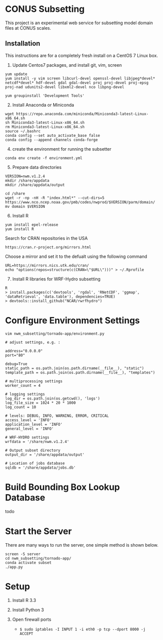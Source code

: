 # CONUS Subsetting

This project is an experimental web service for subsetting model domain files at CONUS scales.

## Installation

This instructions are for a completely fresh install on a CentOS 7 Linux box.

1. Update Centos7 packages, and install git, vim, screen
```
yum update
yum install -y vim screen libcurl-devel openssl-devel libjpeg*devel* netcdf*devel* hdf-devel gdal gdal-devel proj proj-devel proj-epsg proj-nad udunits2-devel libxml2-devel nco libpng-devel

yum groupinstall 'Development Tools'
```

2. Install Anaconda or Miniconda
```
wget https://repo.anaconda.com/miniconda/Miniconda3-latest-Linux-x86_64.sh
sh Miniconda3-latest-Linux-x86_64.sh
rm Miniconda3-latest-Linux-x86_64.sh
source ~/.bashrc
conda config --set auto_activate_base false
conda config --append channels conda-forge
```

4. create the environment for running the subsetter
```
conda env create -f environment.yml
```

5. Prepare data directories
```
VERSION=nwm.v1.2.4
mkdir /share/appdata
mkdir /share/appdata/output 

cd /share
wget -r -np -nH -R "index.html*" --cut-dirs=5 https://www.nco.ncep.noaa.gov/pmb/codes/nwprod/$VERSION/parm/domain/
mv domain $VERSION
```

6. Install R 
```
yum install epel-release
yum install R
```

Search for CRAN repositories in the USA
```
https://cran.r-project.org/mirrors.html
```

Choose a mirror and set it to the defualt using the following command
```
URL=https://mirrors.nics.utk.edu/cran/
echo "options(repos=structure(c(CRAN=\"$URL\")))" > ~/.Rprofile
```

7. Install R libraries for WRF-Hydro subsetting
```
R
> install.packages(c('devtools', 'rgdal', 'RNetCDF', 'ggmap', 'dataRetrieval', 'data.table'), dependencies=TRUE)
> devtools::install_github("NCAR/rwrfhydro")
```

# Configure Environment Settings


```
vim nwm_subsetting/tornado-app/environment.py

# adjust settings, e.g. :

address="0.0.0.0"
port="80"

debug=True
static_path = os.path.join(os.path.dirname(__file__), "static")
template_path = os.path.join(os.path.dirname(__file__), "templates")

# multiprocessing settings
worker_count = 4

# logging settings
log_dir = os.path.join(os.getcwd(), 'logs')
log_file_size = 1024 * 20 * 1000
log_count = 10

# levels: DEBUG, INFO, WARNING, ERROR, CRITICAL
access_level = 'INFO'
application_level = 'INFO'
general_level = 'INFO'

# WRF-HYDRO settings
wrfdata = '/share/nwm.v1.2.4'

# Output subset directory
output_dir = '/share/appdata/output'

# Location of jobs database
sqldb = '/share/appdata/jobs.db'
```

# Build Bounding Box Lookup Database

todo

# Start the Server

There are many ways to run the server, one simple method is shown below.
```
screen -S server
cd nwm_subsetting/tornado-app/
conda activate subset
./app.py
```

# Setup

1. Install R 3.3

2. Install Python 3

3. Open firewall ports
   - `$ sudo iptables -I INPUT 1 -i eth0 -p tcp --dport 8000 -j ACCEPT`


